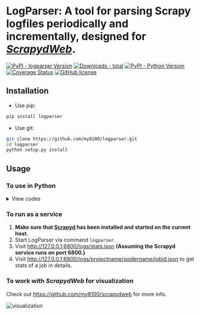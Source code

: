 # LogParser: A tool for parsing Scrapy logfiles periodically and incrementally, designed for [*ScrapydWeb*](https://github.com/my8100/scrapydweb).

[![PyPI - logparser Version](https://img.shields.io/pypi/v/logparser.svg)](https://pypi.org/project/logparser/)
[![Downloads - total](https://pepy.tech/badge/logparser)](https://pepy.tech/project/logparser)
[![PyPI - Python Version](https://img.shields.io/pypi/pyversions/logparser.svg)](https://pypi.org/project/logparser/)
[![Coverage Status](https://coveralls.io/repos/github/my8100/logparser/badge.svg?branch=master)](https://coveralls.io/github/my8100/logparser?branch=master)
[![GitHub license](https://img.shields.io/github/license/my8100/logparser.svg)](https://github.com/my8100/logparser/blob/master/LICENSE)


## Installation
- Use pip:
```bash
pip install logparser
```

- Use git:
```bash
git clone https://github.com/my8100/logparser.git
cd logparser
python setup.py install
```

## Usage
### To use in Python
<details>
<summary>View codes</summary>

```python
In [1]: from logparser import parse

In [2]: log = """2018-10-23 18:28:34 [scrapy.utils.log] INFO: Scrapy 1.5.0 started (bot: demo)
   ...: 2018-10-23 18:29:41 [scrapy.statscollectors] INFO: Dumping Scrapy stats:
   ...: {'downloader/exception_count': 3,
   ...:  'downloader/exception_type_count/twisted.internet.error.TCPTimedOutError': 3,
   ...:  'downloader/request_bytes': 1336,
   ...:  'downloader/request_count': 7,
   ...:  'downloader/request_method_count/GET': 7,
   ...:  'downloader/response_bytes': 1669,
   ...:  'downloader/response_count': 4,
   ...:  'downloader/response_status_count/200': 2,
   ...:  'downloader/response_status_count/302': 1,
   ...:  'downloader/response_status_count/404': 1,
   ...:  'dupefilter/filtered': 1,
   ...:  'finish_reason': 'finished',
   ...:  'finish_time': datetime.datetime(2018, 10, 23, 10, 29, 41, 174719),
   ...:  'httperror/response_ignored_count': 1,
   ...:  'httperror/response_ignored_status_count/404': 1,
   ...:  'item_scraped_count': 2,
   ...:  'log_count/CRITICAL': 5,
   ...:  'log_count/DEBUG': 14,
   ...:  'log_count/ERROR': 5,
   ...:  'log_count/INFO': 75,
   ...:  'log_count/WARNING': 3,
   ...:  'offsite/domains': 1,
   ...:  'offsite/filtered': 1,
   ...:  'request_depth_max': 1,
   ...:  'response_received_count': 3,
   ...:  'retry/count': 2,
   ...:  'retry/max_reached': 1,
   ...:  'retry/reason_count/twisted.internet.error.TCPTimedOutError': 2,
   ...:  'scheduler/dequeued': 7,
   ...:  'scheduler/dequeued/memory': 7,
   ...:  'scheduler/enqueued': 7,
   ...:  'scheduler/enqueued/memory': 7,
   ...:  'start_time': datetime.datetime(2018, 10, 23, 10, 28, 35, 70938)}
   ...: 2018-10-23 18:29:42 [scrapy.core.engine] INFO: Spider closed (finished)"""

In [3]: d = parse(log, headlines=1, taillines=1)

In [4]: d
Out[4]:
OrderedDict([('head',
              '2018-10-23 18:28:34 [scrapy.utils.log] INFO: Scrapy 1.5.0 started (bot: demo)'),
             ('tail',
              '2018-10-23 18:29:42 [scrapy.core.engine] INFO: Spider closed (finished)'),
             ('first_log_time', '2018-10-23 18:28:34'),
             ('latest_log_time', '2018-10-23 18:29:42'),
             ('elapsed', '0:01:08'),
             ('first_log_timestamp', 1540290514),
             ('latest_log_timestamp', 1540290582),
             ('datas', []),
             ('pages', 3),
             ('items', 2),
             ('latest_matches',
              {'resuming_crawl': '',
               'latest_offsite': '',
               'latest_duplicate': '',
               'latest_crawl': '',
               'latest_scrape': '',
               'latest_item': '',
               'latest_stat': ''}),
             ('latest_crawl_timestamp', 0),
             ('latest_scrape_timestamp', 0),
             ('log_categories',
              {'critical_logs': {'count': 5, 'details': []},
               'error_logs': {'count': 5, 'details': []},
               'warning_logs': {'count': 3, 'details': []},
               'redirect_logs': {'count': 1, 'details': []},
               'retry_logs': {'count': 2, 'details': []},
               'ignore_logs': {'count': 1, 'details': []}}),
             ('shutdown_reason', 'N/A'),
             ('finish_reason', 'finished'),
             ('last_update_timestamp', 1547559048),
             ('last_update_time', '2019-01-15 21:30:48')])

In [5]: d['elapsed']
Out[5]: '0:01:08'

In [6]: d['pages']
Out[6]: 3

In [7]: d['items']
Out[7]: 2

In [8]: d['finish_reason']
Out[8]: 'finished'

```

</details>

### To run as a service
1. **Make sure that [Scrapyd](https://github.com/scrapy/scrapyd) has been installed and started on the current host.**
2. Start LogParser via command `logparser`.
3. Visit http://127.0.0.1:6800/logs/stats.json **(Assuming the Scrapyd service runs on port 6800.)**
4. Visit http://127.0.0.1:6800/logs/projectname/spidername/jobid.json to get stats of a job in details.

### To work with *ScrapydWeb* for visualization
Check out https://github.com/my8100/scrapydweb for more info.

![visualization](https://raw.githubusercontent.com/my8100/files/master/scrapydweb/screenshots/log_charts.png)
